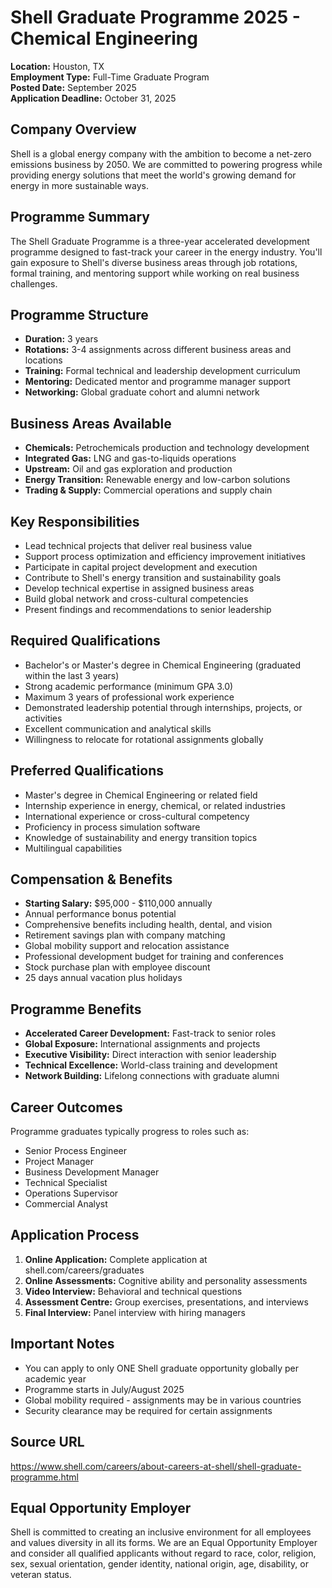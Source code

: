 # Shell Graduate Programme 2025 - Chemical Engineering
**Location:** Houston, TX  
**Employment Type:** Full-Time Graduate Program  
**Posted Date:** September 2025  
**Application Deadline:** October 31, 2025  

## Company Overview
Shell is a global energy company with the ambition to become a net-zero emissions business by 2050. We are committed to powering progress while providing energy solutions that meet the world's growing demand for energy in more sustainable ways.

## Programme Summary
The Shell Graduate Programme is a three-year accelerated development programme designed to fast-track your career in the energy industry. You'll gain exposure to Shell's diverse business areas through job rotations, formal training, and mentoring support while working on real business challenges.

## Programme Structure
- **Duration:** 3 years
- **Rotations:** 3-4 assignments across different business areas and locations
- **Training:** Formal technical and leadership development curriculum
- **Mentoring:** Dedicated mentor and programme manager support
- **Networking:** Global graduate cohort and alumni network

## Business Areas Available
- **Chemicals:** Petrochemicals production and technology development
- **Integrated Gas:** LNG and gas-to-liquids operations
- **Upstream:** Oil and gas exploration and production
- **Energy Transition:** Renewable energy and low-carbon solutions
- **Trading & Supply:** Commercial operations and supply chain

## Key Responsibilities
- Lead technical projects that deliver real business value
- Support process optimization and efficiency improvement initiatives
- Participate in capital project development and execution
- Contribute to Shell's energy transition and sustainability goals
- Develop technical expertise in assigned business areas
- Build global network and cross-cultural competencies
- Present findings and recommendations to senior leadership

## Required Qualifications
- Bachelor's or Master's degree in Chemical Engineering (graduated within the last 3 years)
- Strong academic performance (minimum GPA 3.0)
- Maximum 3 years of professional work experience
- Demonstrated leadership potential through internships, projects, or activities
- Excellent communication and analytical skills
- Willingness to relocate for rotational assignments globally

## Preferred Qualifications
- Master's degree in Chemical Engineering or related field
- Internship experience in energy, chemical, or related industries
- International experience or cross-cultural competency
- Proficiency in process simulation software
- Knowledge of sustainability and energy transition topics
- Multilingual capabilities

## Compensation & Benefits
- **Starting Salary:** $95,000 - $110,000 annually
- Annual performance bonus potential
- Comprehensive benefits including health, dental, and vision
- Retirement savings plan with company matching
- Global mobility support and relocation assistance
- Professional development budget for training and conferences
- Stock purchase plan with employee discount
- 25 days annual vacation plus holidays

## Programme Benefits
- **Accelerated Career Development:** Fast-track to senior roles
- **Global Exposure:** International assignments and projects
- **Executive Visibility:** Direct interaction with senior leadership
- **Technical Excellence:** World-class training and development
- **Network Building:** Lifelong connections with graduate alumni

## Career Outcomes
Programme graduates typically progress to roles such as:
- Senior Process Engineer
- Project Manager
- Business Development Manager
- Technical Specialist
- Operations Supervisor
- Commercial Analyst

## Application Process
1. **Online Application:** Complete application at shell.com/careers/graduates
2. **Online Assessments:** Cognitive ability and personality assessments
3. **Video Interview:** Behavioral and technical questions
4. **Assessment Centre:** Group exercises, presentations, and interviews
5. **Final Interview:** Panel interview with hiring managers

## Important Notes
- You can apply to only ONE Shell graduate opportunity globally per academic year
- Programme starts in July/August 2025
- Global mobility required - assignments may be in various countries
- Security clearance may be required for certain assignments

## Source URL
https://www.shell.com/careers/about-careers-at-shell/shell-graduate-programme.html

## Equal Opportunity Employer
Shell is committed to creating an inclusive environment for all employees and values diversity in all its forms. We are an Equal Opportunity Employer and consider all qualified applicants without regard to race, color, religion, sex, sexual orientation, gender identity, national origin, age, disability, or veteran status.